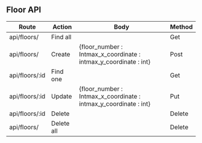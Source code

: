 ## Floor API

| **Route** | **Action** | **Body** | **Method** |
| --- | --- | --- | --- |
| api/floors/ | Find all | | Get |
| api/floors/ | Create | {floor\_number : Intmax\_x\_coordinate : intmax\_y\_coordinate : int} | Post |
| api/floors/:id | Find one | | Get |
| api/floors/:id | Update | {floor\_number : Intmax\_x\_coordinate : intmax\_y\_coordinate : int} | Put |
| api/floors/:id | Delete | | Delete |
| api/floors/ | Delete all | | Delete |

##
